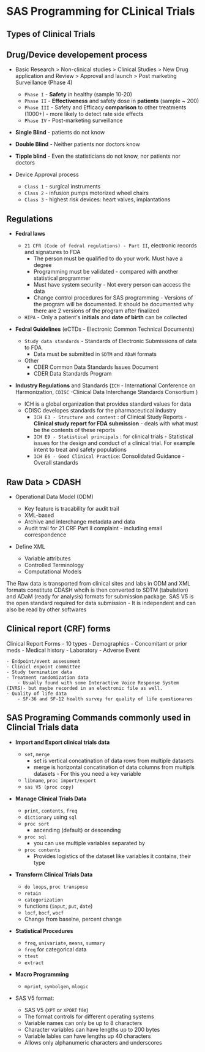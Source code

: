 # SAS Programming for CLinical Trials

## Types of Clinical Trials

## Drug/Device developement process

- Basic Research > Non-clinical studies > Clinical Studies > New Drug application and Review > Approval and launch > Post marketing Surveillance (Phase 4)
    - `Phase I` - **Safety** in healthy (sample 10-20)
    - `Phase II` - **Effectiveness** and safety dose in **patients** (sample ~ 200)
    - `Phase III` - Safety and Efficacy **comparison** to other treatments (1000+) - more likely to detect rate side effects
    - `Phase IV` - Post-marketing surveillance

- **Single Blind** - patients do not know
- **Double Blind** - Neither patients nor doctors know
- **Tipple blind** - Even the statisticians do not know, nor patients nor doctors

- Device Approval process
    - `Class 1` - surgical instruments
    - `Class 2` - infusion pumps motorized wheel chairs
    - `Class 3` - highest risk devices: heart valves, implantations

## Regulations
- **Fedral laws** 
    - `21 CFR (Code of fedral regulations) - Part II`, electronic records and signatures to FDA
        - The person must be qualified to do your work. Must have a degree
        - Programming must be validated - compared with another statistical programmer
        - Must have system security - Not every person can access the data
        - Change control procedures for SAS programming - Versions of the program will be documented. It should be documented why there are 2 versions of the program after finalized
    - `HIPA` - Only a patient's **initials** and **date of birth** can be collected

- **Fedral Guidelines** (eCTDs - Electronic Common Technical Documents)
    - `Study data standards` - Standards of Electronic Submissions of data to FDA
        - Data must be submitted in `SDTM` and `ADaM` formats
    - Other
        - CDER Common Data Standards Issues Document
        - CDER Data Standards Program

- **Industry Regulations** and Standards (`ICH` - International Conference on Harmonization, `CDISC` -Clinical Data Interchange Standards Consortium ) 
    - ICH is a global organization that provides standard values for data
    - CDISC developes standards for the pharmaceutical industry
        - `ICH E3 - Structure and content` : of Clinical Study Reports - **Clinical study report for FDA submission** - deals with what must be the contents of these reports
        - `ICH E9 - Statistical principals` : for clinical trials - Statistical issues for the design and conduct of a clinical trial. For example intent to treat and safety populations
        - `ICH E6 - Good Clinical Practice`: Consolidated Guidance - Overall standards

## Raw Data > CDASH
- Operational Data Model (ODM)
    - Key feature is tracability for audit trail
    - XML-based
    - Archive and interchange metadata and data
    - Audit trail for 21 CRF Part II complaint - including email correspondence

- Define XML
    - Variable attributes
    - Controlled Terminology
    - Computational Models

The Raw data is transported from clinical sites and labs in ODM and XML formats constitute CDASH whcih is then converted to SDTM (tabulation) and ADaM (ready for analysis) formats for submission package. SAS V5 is the open standard required for data submission - It is independent and can also be read by other softwares

## Clinical report (CRF) forms
Clinical Report Forms - 10 types
    - Demographics
    - Concomitant or prior meds
    - Medical history
    - Laboratory
    - Adverse Event
        
    - Endpoint/event assessment
    - Clinicl enpoint committee
    - Study termination data
    - Treatment randomization data
        - Usually found with some Interactive Voice Response System (IVRS)- but maybe recorded in an electronic file as well. 
    - Quality of life data
        - SF-36 and SF-12 health survey for quality of life questionares

## SAS Programing Commands commonly used in Clincial Trials data
- **Import and Export clinical trials data**
    - `set`, `merge`
        - set is vertical concatination of data rows from multiple datasets
        - merge is horizontal concatination of data columns from multipls datasets - For this you need a key variable
    - `libname`, `proc import/export`
    - `sas V5 (proc copy)`
- **Manage Clinical Trials Data**
    - `print`, `contents`, `freq`
    - `dictionary` using `sql`
    - `proc sort`
        - ascending (default) or descending
    - `proc sql`
        - you can use multiple variables separated by 
    - `proc contents`
        - Provides logistics of the dataset like variables it contains, their type
- **Transform Clinical Trials Data**
    - `do loops`, `proc transpose`
    - `retain`
    - `categorization`
    - functions (`input`, `put`, `date`)
    - `locf`, `bocf`, `wocf`
    - Change from baselne, percent change
- **Statistical Procedures**
    - `freq`, `univariate`, `means`, `summary`
    - `freq` for categorical data
    - `ttest`
    - `extract`
- **Macro Programming**
    - `mprint`, `symbolgen`, `mlogic`

- SAS V5 format: 
    - SAS V5 (`XPT` or `XPORT` file)
    - The format controls for different operating systems
    - Variable names can only be up to 8 characters
    - Character variables can have lengths up to 200 bytes
    - Variable lables can have lengths up 40 characters
    - Allows only alphanumeric characters and underscores